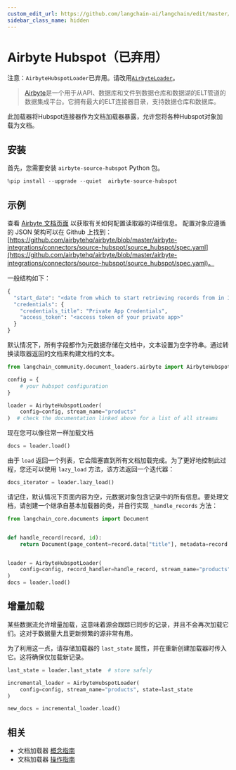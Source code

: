 ```yaml
---
custom_edit_url: https://github.com/langchain-ai/langchain/edit/master/docs/docs/integrations/document_loaders/airbyte_hubspot.ipynb
sidebar_class_name: hidden
---
```


# Airbyte Hubspot（已弃用）

注意：`AirbyteHubspotLoader`已弃用。请改用[`AirbyteLoader`](/docs/integrations/document_loaders/airbyte)。

>[Airbyte](https://github.com/airbytehq/airbyte)是一个用于从API、数据库和文件到数据仓库和数据湖的ELT管道的数据集成平台。它拥有最大的ELT连接器目录，支持数据仓库和数据库。

此加载器将Hubspot连接器作为文档加载器暴露，允许您将各种Hubspot对象加载为文档。

## 安装

首先，您需要安装 `airbyte-source-hubspot` Python 包。

```python
%pip install --upgrade --quiet  airbyte-source-hubspot
```

## 示例

查看 [Airbyte 文档页面](https://docs.airbyte.com/integrations/sources/hubspot/) 以获取有关如何配置读取器的详细信息。
配置对象应遵循的 JSON 架构可以在 Github 上找到：[https://github.com/airbytehq/airbyte/blob/master/airbyte-integrations/connectors/source-hubspot/source_hubspot/spec.yaml](https://github.com/airbytehq/airbyte/blob/master/airbyte-integrations/connectors/source-hubspot/source_hubspot/spec.yaml)。

一般结构如下：
```python
{
  "start_date": "<date from which to start retrieving records from in ISO format, e.g. 2020-10-20T00:00:00Z>",
  "credentials": {
    "credentials_title": "Private App Credentials",
    "access_token": "<access token of your private app>"
  }
}
```

默认情况下，所有字段都作为元数据存储在文档中，文本设置为空字符串。通过转换读取器返回的文档来构建文档的文本。

```python
from langchain_community.document_loaders.airbyte import AirbyteHubspotLoader

config = {
    # your hubspot configuration
}

loader = AirbyteHubspotLoader(
    config=config, stream_name="products"
)  # check the documentation linked above for a list of all streams
```

现在您可以像往常一样加载文档

```python
docs = loader.load()
```

由于 `load` 返回一个列表，它会阻塞直到所有文档加载完成。为了更好地控制此过程，您还可以使用 `lazy_load` 方法，该方法返回一个迭代器：

```python
docs_iterator = loader.lazy_load()
```

请记住，默认情况下页面内容为空，元数据对象包含记录中的所有信息。要处理文档，请创建一个继承自基本加载器的类，并自行实现 `_handle_records` 方法：

```python
from langchain_core.documents import Document


def handle_record(record, id):
    return Document(page_content=record.data["title"], metadata=record.data)


loader = AirbyteHubspotLoader(
    config=config, record_handler=handle_record, stream_name="products"
)
docs = loader.load()
```

## 增量加载

某些数据流允许增量加载，这意味着源会跟踪已同步的记录，并且不会再次加载它们。这对于数据量大且更新频繁的源非常有用。

为了利用这一点，请存储加载器的 `last_state` 属性，并在重新创建加载器时传入它。这将确保仅加载新记录。

```python
last_state = loader.last_state  # store safely

incremental_loader = AirbyteHubspotLoader(
    config=config, stream_name="products", state=last_state
)

new_docs = incremental_loader.load()
```

## 相关

- 文档加载器 [概念指南](/docs/concepts/#document-loaders)
- 文档加载器 [操作指南](/docs/how_to/#document-loaders)